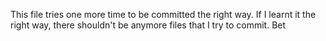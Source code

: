 This file tries one more time to be committed the right way. If I learnt it the right way,
there shouldn't be anymore files that I try to commit. Bet
